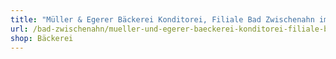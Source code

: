 ```yaml
---
title: "Müller & Egerer Bäckerei Konditorei, Filiale Bad Zwischenahn im REWE Center"
url: /bad-zwischenahn/mueller-und-egerer-baeckerei-konditorei-filiale-bad-zwischenahn-im-rewe-center/
shop: Bäckerei
---
```

